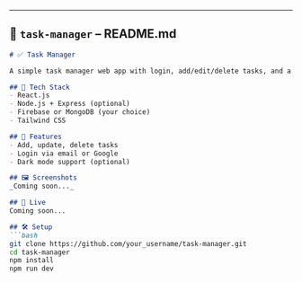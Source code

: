 
---

## 📝 `task-manager` – README.md

```markdown
# ✅ Task Manager

A simple task manager web app with login, add/edit/delete tasks, and a clean UI.

## 🔧 Tech Stack
- React.js
- Node.js + Express (optional)
- Firebase or MongoDB (your choice)
- Tailwind CSS

## 🚀 Features
- Add, update, delete tasks
- Login via email or Google
- Dark mode support (optional)

## 🖼️ Screenshots
_Coming soon..._

## 🔗 Live
Coming soon...

## 🛠️ Setup
```bash
git clone https://github.com/your_username/task-manager.git
cd task-manager
npm install
npm run dev

